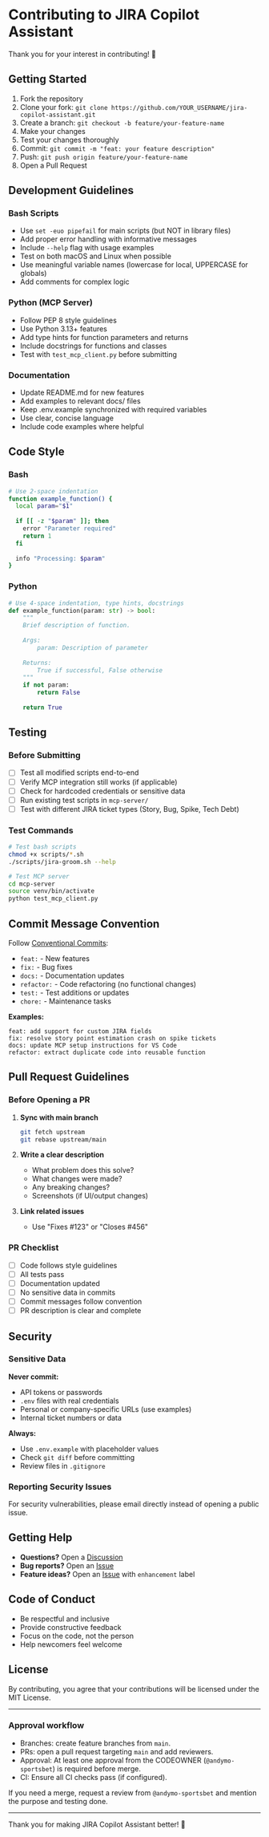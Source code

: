 # Contributing to JIRA Copilot Assistant

Thank you for your interest in contributing! 🎉

## Getting Started

1. Fork the repository
2. Clone your fork: `git clone https://github.com/YOUR_USERNAME/jira-copilot-assistant.git`
3. Create a branch: `git checkout -b feature/your-feature-name`
4. Make your changes
5. Test your changes thoroughly
6. Commit: `git commit -m "feat: your feature description"`
7. Push: `git push origin feature/your-feature-name`
8. Open a Pull Request

## Development Guidelines

### Bash Scripts

- Use `set -euo pipefail` for main scripts (but NOT in library files)
- Add proper error handling with informative messages
- Include `--help` flag with usage examples
- Test on both macOS and Linux when possible
- Use meaningful variable names (lowercase for local, UPPERCASE for globals)
- Add comments for complex logic

### Python (MCP Server)

- Follow PEP 8 style guidelines
- Use Python 3.13+ features
- Add type hints for function parameters and returns
- Include docstrings for functions and classes
- Test with `test_mcp_client.py` before submitting

### Documentation

- Update README.md for new features
- Add examples to relevant docs/ files
- Keep .env.example synchronized with required variables
- Use clear, concise language
- Include code examples where helpful

## Code Style

### Bash

```bash
# Use 2-space indentation
function example_function() {
  local param="$1"
  
  if [[ -z "$param" ]]; then
    error "Parameter required"
    return 1
  fi
  
  info "Processing: $param"
}
```

### Python

```python
# Use 4-space indentation, type hints, docstrings
def example_function(param: str) -> bool:
    """
    Brief description of function.
    
    Args:
        param: Description of parameter
        
    Returns:
        True if successful, False otherwise
    """
    if not param:
        return False
    
    return True
```

## Testing

### Before Submitting

- [ ] Test all modified scripts end-to-end
- [ ] Verify MCP integration still works (if applicable)
- [ ] Check for hardcoded credentials or sensitive data
- [ ] Run existing test scripts in `mcp-server/`
- [ ] Test with different JIRA ticket types (Story, Bug, Spike, Tech Debt)

### Test Commands

```bash
# Test bash scripts
chmod +x scripts/*.sh
./scripts/jira-groom.sh --help

# Test MCP server
cd mcp-server
source venv/bin/activate
python test_mcp_client.py
```

## Commit Message Convention

Follow [Conventional Commits](https://www.conventionalcommits.org/):

- `feat:` - New features
- `fix:` - Bug fixes
- `docs:` - Documentation updates
- `refactor:` - Code refactoring (no functional changes)
- `test:` - Test additions or updates
- `chore:` - Maintenance tasks

**Examples:**
```
feat: add support for custom JIRA fields
fix: resolve story point estimation crash on spike tickets
docs: update MCP setup instructions for VS Code
refactor: extract duplicate code into reusable function
```

## Pull Request Guidelines

### Before Opening a PR

1. **Sync with main branch**
   ```bash
   git fetch upstream
   git rebase upstream/main
   ```

2. **Write a clear description**
   - What problem does this solve?
   - What changes were made?
   - Any breaking changes?
   - Screenshots (if UI/output changes)

3. **Link related issues**
   - Use "Fixes #123" or "Closes #456"

### PR Checklist

- [ ] Code follows style guidelines
- [ ] All tests pass
- [ ] Documentation updated
- [ ] No sensitive data in commits
- [ ] Commit messages follow convention
- [ ] PR description is clear and complete

## Security

### Sensitive Data

**Never commit:**
- API tokens or passwords
- `.env` files with real credentials
- Personal or company-specific URLs (use examples)
- Internal ticket numbers or data

**Always:**
- Use `.env.example` with placeholder values
- Check `git diff` before committing
- Review files in `.gitignore`

### Reporting Security Issues

For security vulnerabilities, please email directly instead of opening a public issue.

## Getting Help

- **Questions?** Open a [Discussion](../../discussions)
- **Bug reports?** Open an [Issue](../../issues)
- **Feature ideas?** Open an [Issue](../../issues) with `enhancement` label

## Code of Conduct

- Be respectful and inclusive
- Provide constructive feedback
- Focus on the code, not the person
- Help newcomers feel welcome

## License

By contributing, you agree that your contributions will be licensed under the MIT License.

---

### Approval workflow

- Branches: create feature branches from `main`.
- PRs: open a pull request targeting `main` and add reviewers.
- Approval: At least one approval from the CODEOWNER (`@andymo-sportsbet`) is required before merge.
- CI: Ensure all CI checks pass (if configured).

If you need a merge, request a review from `@andymo-sportsbet` and mention the purpose and testing done.

---

Thank you for making JIRA Copilot Assistant better! 🚀
